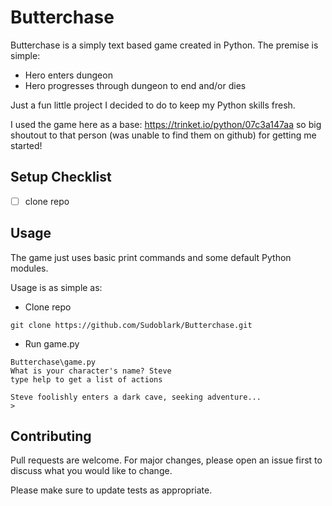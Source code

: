 # Butterchase

Butterchase is a simply text based game created in Python. The premise is simple:

- Hero enters dungeon
- Hero progresses through dungeon to end and/or dies

Just a fun little project I decided to do to keep my Python skills fresh.

I used the game here as a base: https://trinket.io/python/07c3a147aa so big shoutout to that person (was unable to find them on github) for getting me started!

## Setup Checklist
- [ ] clone repo

## Usage
The game just uses basic print commands and some default Python modules.

Usage is as simple as:

- Clone repo
```
git clone https://github.com/Sudoblark/Butterchase.git

```
- Run game.py
```
Butterchase\game.py
What is your character's name? Steve
type help to get a list of actions

Steve foolishly enters a dark cave, seeking adventure...
>
```


## Contributing
Pull requests are welcome. For major changes, please open an issue first to discuss what you would like to change.

Please make sure to update tests as appropriate.
